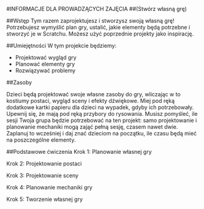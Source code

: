 #INFORMACJE DLA PROWADZĄCYCH ZAJĘCIA##(Stwórz własną grę)##WstępTym razem zaprojektujesz i stworzysz swoją własną grę! Potrzebujesz wymyślić plan gry, ustalić, jakie elementy będą potrzebne i stworzyć je w Scratchu. Możesz użyć poprzednie projekty jako inspirację.##UmiejętnościW tym projekcie będziemy:* Projektować wygląd gry* Planować elementy gry* Rozwiązywać problemy##ZasobyDzieci będą projektować swoje własne zasoby do gry, wliczając w to kostiumy postaci, wygląd sceny i efekty dźwiękowe. Miej pod ręką dodatkowe kartki papieru dla dzieci na wypadek, gdyby ich potrzebowały. Upewnij się, że mają pod ręką przybory do rysowania. Musisz pomyśleć, ile sesji Twoja grupa będzie potrzebować na ten projekt: samo projektowanie i planowanie mechaniki mogą zająć pełną sesję, czasem nawet dwie. Zaplanuj to wcześniej i daj znać dzieciom na początku, ile czasu będą mieć na poszczególne elementy.##Podstawowe ćwiczeniaKrok 1: Planowanie własnej gryKrok 2: Projektowanie postaciKrok 3: Projektowanie scenyKrok 4: Planowanie mechaniki gry Krok 5: Tworzenie własnej gry